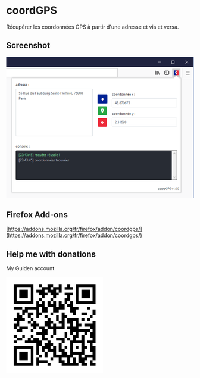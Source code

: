 # coordGPS
Récupérer les coordonnées GPS à partir d'une adresse et vis et versa.

## Screenshot
![coordGPS](./screenshots/coordgps_1.0.0.png)

## Firefox Add-ons
[https://addons.mozilla.org/fr/firefox/addon/coordgps/](https://addons.mozilla.org/fr/firefox/addon/coordgps/)

## Help me with donations
My Gulden account

![coordGPS](./donation/gulden_silbad.png)
